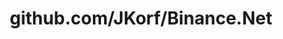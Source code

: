 ---
layout: post
title: github.com/JKorf/Binance.Net
categories: link
tags: [انگلیسی, برنامه‌نویسی]
---